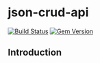 json-crud-api
========

[![Build Status](https://travis-ci.org/tomcully/json-crud-api.png?branch=master)](https://travis-ci.org/tomcully/json-crud-api) [![Gem Version](https://badge.fury.io/rb/json-crud-api.png)](http://rubygems.org/gems/json-crud-api)

## Introduction